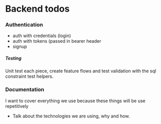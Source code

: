 # Backend todos

### Authentication

- auth with credentials (login)
- auth with tokens (passed in bearer header
- signup

##### Testing

Unit test each piece, create feature flows and test validation with the sql constraint test helpers.

### Documentation

I want to cover everything we use because these things will be use repetitively

- Talk about the technologies we are using, why and how.

[comment]: <> (```javascript)

[comment]: <> (```)